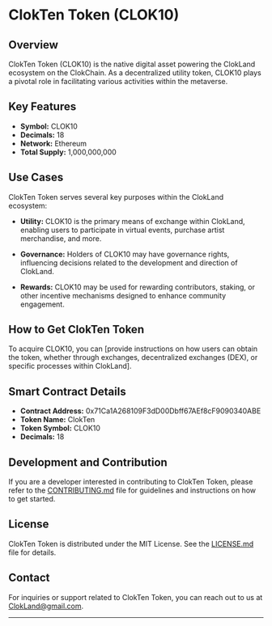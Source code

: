 # ClokTen Token (CLOK10)

## Overview

ClokTen Token (CLOK10) is the native digital asset powering the ClokLand ecosystem on the ClokChain. As a decentralized utility token, CLOK10 plays a pivotal role in facilitating various activities within the metaverse.

## Key Features

- **Symbol:** CLOK10
- **Decimals:** 18
- **Network:** Ethereum
- **Total Supply:** 1,000,000,000


## Use Cases

ClokTen Token serves several key purposes within the ClokLand ecosystem:

- **Utility:** CLOK10 is the primary means of exchange within ClokLand, enabling users to participate in virtual events, purchase artist merchandise, and more.

- **Governance:** Holders of CLOK10 may have governance rights, influencing decisions related to the development and direction of ClokLand.

- **Rewards:** CLOK10 may be used for rewarding contributors, staking, or other incentive mechanisms designed to enhance community engagement.

## How to Get ClokTen Token

To acquire CLOK10, you can [provide instructions on how users can obtain the token, whether through exchanges, decentralized exchanges (DEX), or specific processes within ClokLand].

## Smart Contract Details

- **Contract Address:** 0x71Ca1A268109F3dD00Dbff67AEf8cF9090340ABE
- **Token Name:** ClokTen
- **Token Symbol:** CLOK10
- **Decimals:** 18

## Development and Contribution

If you are a developer interested in contributing to ClokTen Token, please refer to the [CONTRIBUTING.md](CONTRIBUTING.md) file for guidelines and instructions on how to get started.

## License

ClokTen Token is distributed under the MIT License. See the [LICENSE.md](LICENSE.md) file for details.

## Contact

For inquiries or support related to ClokTen Token, you can reach out to us at ClokLand@gmail.com.

---
